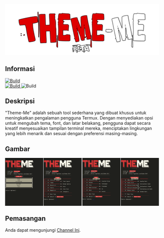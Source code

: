 <div style="text-align: center;">
  <img src="img/logo.png" width="1000" title="logo" alt="Theme-Me" style="display: inline-block; margin: 0 auto;">
</div>

## Informasi
<a href="#">
  <img src="https://img.shields.io/badge/Author%20By-Zidan%20IDz-%23FF0000?style=for-the-badge&logo=github" alt="Build">
</a><br>

<a href="https://link-ke-halaman-tema">
  <img src="https://img.shields.io/badge/THEME-ME-%23FF0000.svg?maxAge=259200" alt="Build">
</a>

<a>
  <img src="https://img.shields.io/badge/Language-Python-%23FF0000.svg" alt="Build">
</a>

## Deskripsi
"Theme-Me" adalah sebuah tool sederhana yang dibuat khusus untuk meningkatkan pengalaman pengguna Termux. Dengan menyediakan opsi untuk mengubah tema, font, dan latar belakang, pengguna dapat secara kreatif menyesuaikan tampilan terminal mereka, menciptakan lingkungan yang lebih menarik dan sesuai dengan preferensi masing-masing.<br>

## Gambar
<div style="display: flex; justify-content: space-between;">
  <img src="img/img1.png" width="125" title="main" 
alt="main_menu">
  <img src="img/img2.png" width="125" title="theme" 
alt="theme_menu">
  <img src="img/img3.png" width="125" title="font_menu" alt="font">
  <img src="img/img4.png" width="125" title="background_menu" alt="background">
</div>


## Pemasangan
Anda dapat mengunjungi [Channel Ini](https://www.youtube.com/@ZeyShyy.).
